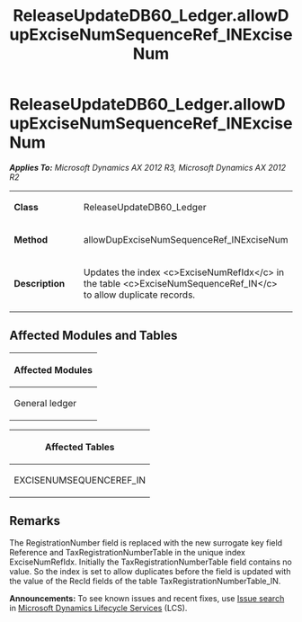 ﻿---
title: ReleaseUpdateDB60_Ledger.allowDupExciseNumSequenceRef_INExciseNum
TOCTitle: ReleaseUpdateDB60_Ledger.allowDupExciseNumSequenceRef_INExciseNum
ms:assetid: 02436c21-f9e2-ef7c-134a-8b29903b92ba
ms:mtpsurl: https://msdn.microsoft.com/en-us/library/JJ684641(v=AX.60)
ms:contentKeyID: 49706340
ms.date: 05/18/2015
mtps_version: v=AX.60
---

# ReleaseUpdateDB60\_Ledger.allowDupExciseNumSequenceRef\_INExciseNum 


_**Applies To:** Microsoft Dynamics AX 2012 R3, Microsoft Dynamics AX 2012 R2_

<table>
<colgroup>
<col style="width: 50%" />
<col style="width: 50%" />
</colgroup>
<tbody>
<tr class="odd">
<td><p><strong>Class</strong></p></td>
<td><p>ReleaseUpdateDB60_Ledger</p></td>
</tr>
<tr class="even">
<td><p><strong>Method</strong></p></td>
<td><p>allowDupExciseNumSequenceRef_INExciseNum</p></td>
</tr>
<tr class="odd">
<td><p><strong>Description</strong></p></td>
<td><p>Updates the index &lt;c&gt;ExciseNumRefIdx&lt;/c&gt; in the table &lt;c&gt;ExciseNumSequenceRef_IN&lt;/c&gt; to allow duplicate records.</p></td>
</tr>
</tbody>
</table>


## Affected Modules and Tables

<table>
<colgroup>
<col style="width: 100%" />
</colgroup>
<thead>
<tr class="header">
<th><p>Affected Modules</p></th>
</tr>
</thead>
<tbody>
<tr class="odd">
<td><p>General ledger</p></td>
</tr>
</tbody>
</table>


<table>
<colgroup>
<col style="width: 100%" />
</colgroup>
<thead>
<tr class="header">
<th><p>Affected Tables</p></th>
</tr>
</thead>
<tbody>
<tr class="odd">
<td><p>EXCISENUMSEQUENCEREF_IN</p></td>
</tr>
</tbody>
</table>


## Remarks

The RegistrationNumber field is replaced with the new surrogate key field Reference and TaxRegistrationNumberTable in the unique index ExciseNumRefIdx. Initially the TaxRegistrationNumberTable field contains no value. So the index is set to allow duplicates before the field is updated with the value of the RecId fields of the table TaxRegistrationNumberTable\_IN.

  
**Announcements:** To see known issues and recent fixes, use [Issue search](http://go.microsoft.com/fwlink/?linkid=389258) in [Microsoft Dynamics Lifecycle Services](http://go.microsoft.com/fwlink/?linkid=306505) (LCS).

